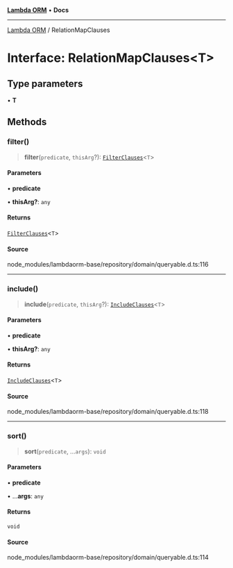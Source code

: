 [**Lambda ORM**](../README.md) • **Docs**

***

[Lambda ORM](../README.md) / RelationMapClauses

# Interface: RelationMapClauses\<T\>

## Type parameters

• **T**

## Methods

### filter()

> **filter**(`predicate`, `thisArg`?): [`FilterClauses`](../classes/FilterClauses.md)\<`T`\>

#### Parameters

• **predicate**

• **thisArg?**: `any`

#### Returns

[`FilterClauses`](../classes/FilterClauses.md)\<`T`\>

#### Source

node\_modules/lambdaorm-base/repository/domain/queryable.d.ts:116

***

### include()

> **include**(`predicate`, `thisArg`?): [`IncludeClauses`](../classes/IncludeClauses.md)\<`T`\>

#### Parameters

• **predicate**

• **thisArg?**: `any`

#### Returns

[`IncludeClauses`](../classes/IncludeClauses.md)\<`T`\>

#### Source

node\_modules/lambdaorm-base/repository/domain/queryable.d.ts:118

***

### sort()

> **sort**(`predicate`, ...`args`): `void`

#### Parameters

• **predicate**

• ...**args**: `any`

#### Returns

`void`

#### Source

node\_modules/lambdaorm-base/repository/domain/queryable.d.ts:114
